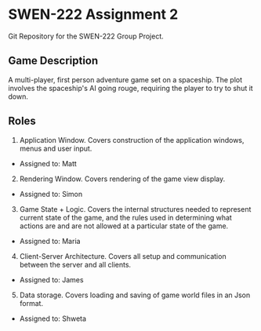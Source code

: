 SWEN-222 Assignment 2
=====================
Git Repository for the SWEN-222 Group Project.

Game Description
-----
A multi-player, first person adventure game set on a spaceship. The plot involves the spaceship's AI going rouge, requiring the player to try to shut it down. 

Roles
------
1. Application Window. Covers construction of the application windows, menus and user input. 
 - Assigned to: Matt
2. Rendering Window. Covers rendering of the game view display. 
 - Assigned to: Simon
3. Game State + Logic. Covers the internal structures needed to represent current state of the game, and the rules used in determining what actions are and are not allowed at a particular state of the game.
 - Assigned to: Maria
4. Client-Server Architecture. Covers all setup and communication between the server and all clients.
 - Assigned to: James
5. Data storage. Covers loading and saving of game world files in an Json format.
 - Assigned to: Shweta

